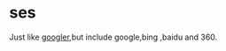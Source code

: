 # ses

Just like [googler](https://github.com/jarun/googler),but include google,bing ,baidu and 360.

